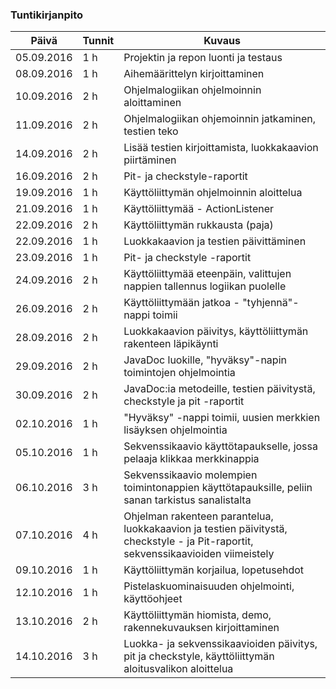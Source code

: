 ### Tuntikirjanpito

Päivä | Tunnit | Kuvaus
--------------- | ------ | ------
05.09.2016 | 1 h | Projektin ja repon luonti ja testaus
08.09.2016 | 1 h | Aihemäärittelyn kirjoittaminen
10.09.2016 | 2 h | Ohjelmalogiikan ohjelmoinnin aloittaminen
11.09.2016 | 2 h | Ohjelmalogiikan ohjemoinnin jatkaminen, testien teko
14.09.2016 | 2 h | Lisää testien kirjoittamista, luokkakaavion piirtäminen
16.09.2016 | 2 h | Pit- ja checkstyle-raportit
19.09.2016 | 1 h | Käyttöliittymän ohjelmoinnin aloittelua
21.09.2016 | 1 h | Käyttöliittymää - ActionListener
22.09.2016 | 2 h | Käyttöliittymän rukkausta (paja)
22.09.2016 | 1 h | Luokkakaavion ja testien päivittäminen
23.09.2016 | 1 h | Pit- ja checkstyle -raportit
24.09.2016 | 2 h | Käyttöliittymää eteenpäin, valittujen nappien tallennus logiikan puolelle
26.09.2016 | 2 h | Käyttöliittymään jatkoa - "tyhjennä"-nappi toimii
28.09.2016 | 2 h | Luokkakaavion päivitys, käyttöliittymän rakenteen läpikäynti
29.09.2016 | 2 h | JavaDoc luokille, "hyväksy"-napin toimintojen ohjelmointia
30.09.2016	| 2 h | JavaDoc:ia metodeille, testien päivitystä, checkstyle ja pit -raportit
02.10.2016 | 1 h | "Hyväksy" -nappi toimii, uusien merkkien lisäyksen ohjelmointia
05.10.2016 | 1 h | Sekvenssikaavio käyttötapaukselle, jossa pelaaja klikkaa merkkinappia
06.10.2016 | 3 h | Sekvenssikaavio molempien toimintonappien käyttötapauksille, peliin sanan tarkistus sanalistalta
07.10.2016 | 4 h | Ohjelman rakenteen parantelua, luokkakaavion ja testien päivitystä, checkstyle - ja Pit-raportit, sekvenssikaavioiden viimeistely
09.10.2016 | 1 h | Käyttöliittymän korjailua, lopetusehdot
12.10.2016 | 1 h | Pistelaskuominaisuuden ohjelmointi, käyttöohjeet
13.10.2016 | 2 h | Käyttöliittymän hiomista, demo, rakennekuvauksen kirjoittaminen
14.10.2016 | 3 h | Luokka- ja sekvenssikaavioiden päivitys, pit ja checkstyle, käyttöliittymän aloitusvalikon aloittelua
